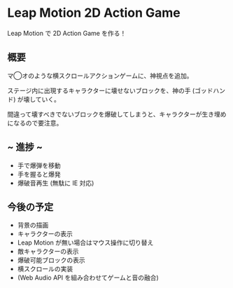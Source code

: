 Leap Motion 2D Action Game
==========================

Leap Motion で 2D Action Game を作る！

概要
----
マ◯オのような横スクロールアクションゲームに、神視点を追加。

ステージ内に出現するキャラクターに壊せないブロックを、神の手 (ゴッドハンド) が壊していく。

間違って壊すべきでないブロックを爆破してしまうと、キャラクターが生き埋めになるので要注意。


~ 進捗 ~
--------
* 手で爆弾を移動
* 手を握ると爆発
* 爆破音再生 (無駄に IE 対応)

今後の予定
---------
* 背景の描画
* キャラクターの表示
* Leap Motion が無い場合はマウス操作に切り替え
* 敵キャラクターの表示
* 爆破可能ブロックの表示
* 横スクロールの実装
* (Web Audio API を組み合わせてゲームと音の融合)
